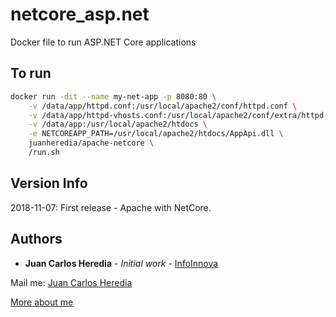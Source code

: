 # netcore_asp.net

Docker file to run ASP.NET Core applications

## To run  

```bash
docker run -dit --name my-net-app -p 8080:80 \
    -v /data/app/httpd.conf:/usr/local/apache2/conf/httpd.conf \
    -v /data/app/httpd-vhosts.conf:/usr/local/apache2/conf/extra/httpd-vhosts.conf  \
    -v /data/app:/usr/local/apache2/htdocs \
    -e NETCOREAPP_PATH=/usr/local/apache2/htdocs/AppApi.dll \
    juanheredia/apache-netcore \
    /run.sh
```

## Version Info

2018-11-07: First release - Apache with NetCore.

## Authors

* **Juan Carlos Heredia** - *Initial work* - [InfoInnova](https://infoinnova.net)

Mail me: [Juan Carlos Heredia](mailto:jchm@infoinnova.net)

[More about me](https://about.me/juancarlosherediamayer)
